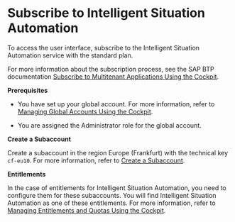 <!-- loio778816757c2b4678aa5cf13964e75625 -->

# Subscribe to Intelligent Situation Automation

To access the user interface, subscribe to the Intelligent Situation Automation service with the standard plan.

For more information about the subscription process, see the SAP BTP documentation [Subscribe to Multitenant Applications Using the Cockpit](https://help.sap.com/viewer/65de2977205c403bbc107264b8eccf4b/Cloud/en-US/7a3e39622be14413b2a4df7c02ca1170.html).



**Prerequisites**

-   You have set up your global account. For more information, refer to [Managing Global Accounts Using the Cockpit](https://help.sap.com/viewer/65de2977205c403bbc107264b8eccf4b/Cloud/en-US/667f34ba9222450491c2b848cd17e189.html).

-   You are assigned the Administrator role for the global account.




**Create a Subaccount**

Create a subaccount in the region Europe \(Frankfurt\) with the technical key `cf-eu10`. For more information, refer to [Create a Subaccount](https://help.sap.com/viewer/65de2977205c403bbc107264b8eccf4b/Cloud/en-US/05280a123d3044ae97457a25b3013918.html).



**Entitlements**

In the case of entitlements for Intelligent Situation Automation, you need to configure them for these subaccounts. You will find Intelligent Situation Automation as one of these entitlements. For more information, refer to [Managing Entitlements and Quotas Using the Cockpit](https://help.sap.com/viewer/65de2977205c403bbc107264b8eccf4b/Cloud/en-US/c8248745dde24afb91479361de336111.html).

